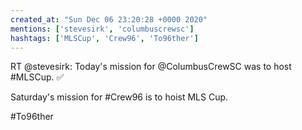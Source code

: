 ```yaml
---
created_at: "Sun Dec 06 23:20:28 +0000 2020"
mentions: ['stevesirk', 'columbuscrewsc']
hashtags: ['MLSCup', 'Crew96', 'To96ther']
---
```


RT @stevesirk: Today's mission for @ColumbusCrewSC was to host #MLSCup. ✅

Saturday's mission for #Crew96 is to hoist MLS Cup.

#To96ther